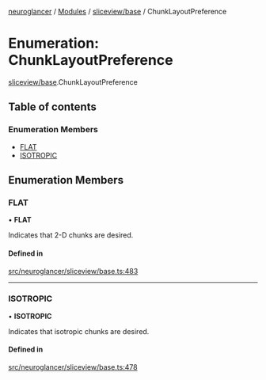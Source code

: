 [neuroglancer](../README.md) / [Modules](../modules.md) / [sliceview/base](../modules/sliceview_base.md) / ChunkLayoutPreference

# Enumeration: ChunkLayoutPreference

[sliceview/base](../modules/sliceview_base.md).ChunkLayoutPreference

## Table of contents

### Enumeration Members

- [FLAT](sliceview_base.ChunkLayoutPreference.md#flat)
- [ISOTROPIC](sliceview_base.ChunkLayoutPreference.md#isotropic)

## Enumeration Members

### FLAT

• **FLAT**

Indicates that 2-D chunks are desired.

#### Defined in

[src/neuroglancer/sliceview/base.ts:483](https://github.com/ActiveBrainAtlas2/neuroglancer/blob/1beb5d34/src/neuroglancer/sliceview/base.ts#L483)

___

### ISOTROPIC

• **ISOTROPIC**

Indicates that isotropic chunks are desired.

#### Defined in

[src/neuroglancer/sliceview/base.ts:478](https://github.com/ActiveBrainAtlas2/neuroglancer/blob/1beb5d34/src/neuroglancer/sliceview/base.ts#L478)
